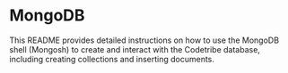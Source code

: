 # MongoDB
This README provides detailed instructions on how to use the MongoDB shell (Mongosh) to create and interact with the Codetribe database, including creating collections and inserting documents.

